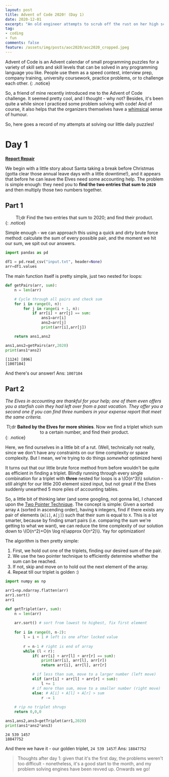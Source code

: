 ```yaml
---
layout: post
title: Advent of Code 2020! (Day 1)
date: 2020-12-01
excerpt: "An old engineer attempts to scrub off the rust on her high school coding days."
tag: 
- coding
- fun
comments: false
feature: /assets/img/posts/aoc2020/aoc2020_cropped.jpeg
---
```


Advent of Code is an Advent calendar of small programming puzzles for a variety of skill sets and skill levels that can be solved in any programming language you like. People use them as a speed contest, interview prep, company training, university coursework, practice problems, or to challenge each other.
{: .notice}

So, a friend of mine recently introduced me to the Advent of Code challenge. It seemed pretty cool, and I thought - why not? Besides, it's been quite a while since I practiced some problem solving with code! And of course, it also helps that the organizers themselves have a <a href="https://whimsical.com/advent-of-code-2020-get-unstuck-with-whimsical-7hoTGmwqttswvigWHqAgpU">whimsical</a> sense of humour. 

So, here goes a record of my attempts at solving our little daily puzzles!

# Day 1
<a href="https://adventofcode.com/2020/day/1"><b>Report Repair</b></a>

We begin with a little story about Santa taking a break before Christmas (gotta clear those annual leave days with a little downtime!), and it appears that before he can leave the Elves need some accounting help. The problem is simple enough: they need you to <b>find the two entries that sum to `2020`</b> and then multiply those two numbers together.

## Part 1
<center>Tl;dr Find the two entries that sum to 2020; and find their product.</center>
{: .notice}

Simple enough - we can approach this using a quick and dirty brute force method: calculate the sum of every possible pair, and the moment we hit our sum, we spit out our answers.

~~~ python
import pandas as pd

df1 = pd.read_csv("input.txt", header=None)
arr=df1.values
~~~

The main function itself is pretty simple, just two nested for loops:
~~~ python
def getPairs(arr, sum): 
    n = len(arr)

    # Cycle through all pairs and check sum 
    for i in range(0, n): 
        for j in range(i + 1, n): 
            if arr[i] + arr[j] == sum: 
                ans1=arr[i]
                ans2=arr[j]
                print(arr[i],arr[j])

    return ans1,ans2

ans1,ans2=getPairs(arr,2020)
print(ans1*ans2)
~~~

    [1124] [896]
    [1007104]
    
And there's our answer! Ans: `1007104`

## Part 2
*The Elves in accounting are thankful for your help; one of them even offers you a starfish coin they had left over from a past vacation. They offer you a second one if you can find three numbers in your expense report that meet the same criteria.*
<center>Tl;dr <b>Baited by the Elves for more shinies</b>. Now we find a triplet which sum to a certain number, and find their product.</center>
{: .notice}

Here, we find ourselves in a little bit of a rut. (Well, technically not really, since we don't have any constraints on our time complexity or space complexity. But I mean, we're trying to do things *somewhat* optimized here)

It turns out that our little brute force method from before wouldn't be quite as efficient in finding a triplet. Blindly running through every single combination for a triplet with **three** nested for loops is a \\(O(n^3)\\) solution - still alright for our little 200 element sized input, but not great if the Elves suddenly unearthed 5 more piles of accounting tables.

So, a little bit of thinking later (and some googling, not gonna lie), I chanced upon the <a href="https://www.geeksforgeeks.org/two-pointers-technique/">Two Pointer Technique</a>. The concept is simple: Given a sorted array `A` (sorted in ascending order), having `N` integers, find if there exists any pair of elements (`A[i]`, `A[j]`) such that their sum is equal to `X`. This is a lot smarter, because by finding smart pairs (i.e. comparing the sum we're getting to what we want), we can reduce the time complexity of our solution down to \\(O(n^2)+O(n \log n)\approx O(n^2)\\). Yay for optimization!

The algorithm is then pretty simple:
1. First, we hold out one of the triplets, finding our desired sum of the pair.
2. We use the two pointer technique to efficiently determine whether the sum can be reached.
3. If not, skip and move on to hold out the next element of the array.
4. Repeat till our triplet is golden :)

```python
import numpy as np

arr1=np.ndarray.flatten(arr)
arr1.sort()
arr1

def getTriplet(arr, sum): 
    n = len(arr)
    
    arr.sort() # sort from lowest to highest, fix first element
    
    for i in range(0, n-2): 
        l = i + 1 # left is one after locked value
          
        r = n-1 # right is end of array
        while (l < r): 
            if( arr[i] + arr[l] + arr[r] == sum): 
                print(arr[i], arr[l], arr[r])
                return arr[i], arr[l], arr[r]

            # if less than sum, move to a larger number (left move)
            elif (arr[i] + arr[l] + arr[r] < sum): 
                l += 1
            # if more than sum, move to a smaller number (right move)
            else: # A[i] + A[l] + A[r] > sum 
                r -= 1
  
    # rip no triplet shrugs
    return 0,0,0

ans1,ans2,ans3=getTriplet(arr1,2020)
print(ans1*ans2*ans3)
```

    24 539 1457
    18847752

And there we have it - our golden triplet, `24 539 1457`! Ans: `18847752`

> Thoughts after day 1: given that it's the first day, the problems weren't too difficult - nonetheless, it's a good start to the month, and my problem solving engines have been revved up. Onwards we go!
